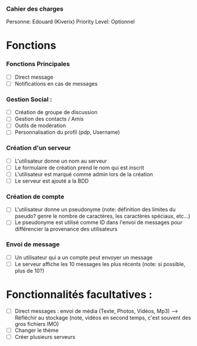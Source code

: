 ### Cahier des charges

Personne: Edouard (Kiverix) 
Priority Level: Optionnel

# Fonctions
### Fonctions Principales

- [ ] Direct message 
- [ ] Notifications en cas de messages

### Gestion Social :

- [ ] Création de groupe de discussion
- [ ] Gestion des contacts / Amis
- [ ] Outils de modération
- [ ] Personnalisation du profil (pdp, Username)

### Création d'un serveur

- [ ]  L'utilisateur donne un nom au serveur
- [ ]  Le formulaire de création prend le nom qui est inscrit
- [ ]  L'utilisateur est marqué comme admin lors de la création
- [ ]  Le serveur est ajouté a la BDD

### Création de compte

- [ ]  L'utilisateur donne un pseudonyme (note: définition des limites du pseudo? genre le nombre de caractères, les caractères spéciaux, etc...)
- [ ]  Le pseudonyme est utilisé comme ID dans l'envoi de messages pour différencier la provenance des utilisateurs

### Envoi de message

- [ ] Un utilisateur qui a un compte peut envoyer un message
- [ ] Le serveur affiche les 10 messages les plus récents (note: si possible, plus de 10?)

# Fonctionnalités facultatives :

- [ ] Direct messages : envoi de média (Texte, Photos, Vidéos, Mp3) --> Réfléchir au stockage (note, vidéos en second temps, c'est souvent des gros fichiers IMO)
- [ ] Changer le thème
- [ ] Créer plusieurs serveurs